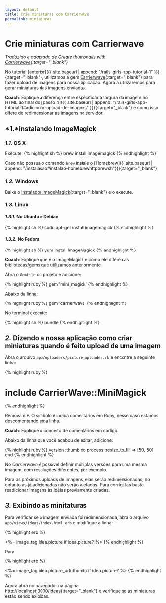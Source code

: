 ```yaml
---
layout: default
title: Crie miniaturas com Carrierwave
permalink: miniaturas
---
```


# Crie miniaturas com Carrierwave

*Traduzido e adaptado de [Create thumbnails with Carrierwave](http://guides.railsgirls.com/thumbnails/){:target="_blank"}*

No tutorial [anterior]({{  site.baseurl | append: "/rails-girls-app-tutorial-1" }}){:target="_blank"}, utilizamos a gem [Carrierwave](https://github.com/carrierwaveuploader/carrierwave){:target="_blank"} para fazer upload de imagens para nossa aplicação. Agora a utilizaremos para gerar miniaturas das imagens enviadas.

**Coach**: Explique a diferença entre especificar a largura da imagem no HTML ao final do [passo 4]({{  site.baseurl | append: "/rails-girls-app-tutorial-1#adicionar-upload-de-imagens" }}){:target="_blank"} e como isso difere de redimensionar as imagens no servidor.

## *1.*Instalando ImageMagick

### *1.1.* OS X

 Execute:
{% highlight sh %}
 brew install imagemagick
{% endhighlight %}

Caso não possua o comando `brew` instale o [Homebrew]({{  site.baseurl | append: "/instalacao#instalao-homebrewhttpbrewsh"}}){:target="_blank"}

### *1.2.* Windows

Baixe o [Instalador ImageMagick](http://www.imagemagick.org/script/binary-releases.php#windows){:target="_blank"} e o execute.

### *1.3.* Linux

#### *1.3.1.* No Ubuntu e Debian

{% highlight sh %}
sudo apt-get install imagemagick
{% endhighlight %}

#### *1.3.2.* No Fedora

{% highlight sh %}
yum install ImageMagick
{% endhighlight %}

**Coach**: Explique que é o ImageMagick e como ele difere das bibliotecas/gems que utilizamos anteriormente

Abra o `Gemfile` do projeto e adicione:

{% highlight ruby %}
gem 'mini_magick'
{% endhighlight %}

Abaixo da linha:

{% highlight ruby %}
gem 'carrierwave'
{% endhighlight %}

No terminal execute:

{% highlight sh %}
bundle
{% endhighlight %}

## *2.* Dizendo a nossa aplicação como criar miniaturas quando é feito upload de uma imagem

Abra o arquivo `app/uploaders/picture_uploader.rb` e encontre a seguinte linha:

{% highlight ruby %}
  # include CarrierWave::MiniMagick
{% endhighlight %}

Remova o `#`. O símbolo `#` indica comentários em Ruby, nesse caso estamos descomentando uma linha.  

**Coach**: Explique o conceito de comentários em código.

Abaixo da linha que você acabou de editar, adicione:

{% highlight ruby %}
version :thumb do
  process :resize_to_fill => [50, 50]
end
{% endhighlight %}

No *Carrierwave* é possível definir múltiplas versões para uma mesma imagem, com resoluções diferentes, por exemplo.

Para os próximos uploads de imagens, elas serão redimensionadas, no entanto as já adicionadas não serão afetadas. Para corrigi-las basta readicionar imagens às idéias previamente criadas.

## *3.* Exibindo as minitaturas

Para verificar se a imagem enviada foi redimensionada, abra o arquivo `app/views/ideas/index.html.erb` e modifique a linha:

{% highlight erb %}
<td><%= image_tag idea.picture if idea.picture? %></td>
{% endhighlight %}

Para:

{% highlight erb %}
<td><%= image_tag idea.picture_url(:thumb) if idea.picture? %></td>
{% endhighlight %}

Agora abra no navegador na página [http://localhost:3000/ideas](http://localhost:3000/ideas){:target="_blank"} e verifique se as miniaturas estão sendo exibidas.
